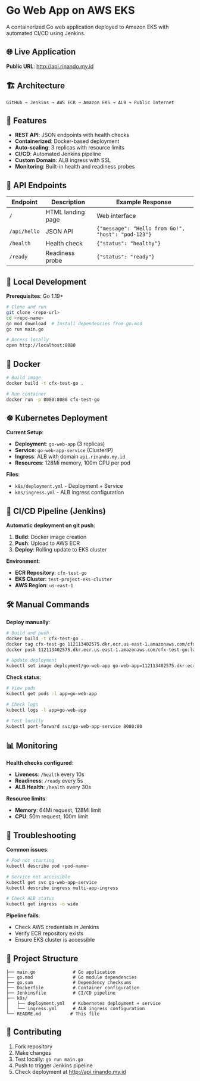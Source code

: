 # Go Web App on AWS EKS

A containerized Go web application deployed to Amazon EKS with automated CI/CD using Jenkins.

## 🌐 Live Application

**Public URL**: http://api.rinando.my.id

## 🏗️ Architecture

```
GitHub → Jenkins → AWS ECR → Amazon EKS → ALB → Public Internet
```

## 🚀 Features

- **REST API**: JSON endpoints with health checks
- **Containerized**: Docker-based deployment
- **Auto-scaling**: 3 replicas with resource limits
- **CI/CD**: Automated Jenkins pipeline
- **Custom Domain**: ALB ingress with SSL
- **Monitoring**: Built-in health and readiness probes

## 📱 API Endpoints

| Endpoint | Description | Example Response |
|----------|-------------|------------------|
| `/` | HTML landing page | Web interface |
| `/api/hello` | JSON API | `{"message": "Hello from Go!", "host": "pod-123"}` |
| `/health` | Health check | `{"status": "healthy"}` |
| `/ready` | Readiness probe | `{"status": "ready"}` |

## 🔧 Local Development

**Prerequisites**: Go 1.19+

```bash
# Clone and run
git clone <repo-url>
cd <repo-name>
go mod download  # Install dependencies from go.mod
go run main.go

# Access locally
open http://localhost:8080
```

## 🐳 Docker

```bash
# Build image
docker build -t cfx-test-go .

# Run container
docker run -p 8080:8080 cfx-test-go
```

## ☸️ Kubernetes Deployment

**Current Setup**:
- **Deployment**: `go-web-app` (3 replicas)
- **Service**: `go-web-app-service` (ClusterIP)
- **Ingress**: ALB with domain `api.rinando.my.id`
- **Resources**: 128Mi memory, 100m CPU per pod

**Files**:
- `k8s/deployment.yml` - Deployment + Service
- `k8s/ingress.yml` - ALB ingress configuration

## 🔄 CI/CD Pipeline (Jenkins)

**Automatic deployment on git push**:

1. **Build**: Docker image creation
2. **Push**: Upload to AWS ECR
3. **Deploy**: Rolling update to EKS cluster

**Environment**:
- **ECR Repository**: `cfx-test-go`
- **EKS Cluster**: `test-project-eks-cluster`
- **AWS Region**: `us-east-1`

## 🛠️ Manual Commands

**Deploy manually**:
```bash
# Build and push
docker build -t cfx-test-go .
docker tag cfx-test-go 112113402575.dkr.ecr.us-east-1.amazonaws.com/cfx-test-go:latest
docker push 112113402575.dkr.ecr.us-east-1.amazonaws.com/cfx-test-go:latest

# Update deployment
kubectl set image deployment/go-web-app go-web-app=112113402575.dkr.ecr.us-east-1.amazonaws.com/cfx-test-go:latest
```

**Check status**:
```bash
# View pods
kubectl get pods -l app=go-web-app

# Check logs
kubectl logs -l app=go-web-app

# Test locally
kubectl port-forward svc/go-web-app-service 8080:80
```

## 📊 Monitoring

**Health checks configured**:
- **Liveness**: `/health` every 10s
- **Readiness**: `/ready` every 5s
- **ALB Health**: `/health` every 30s

**Resource limits**:
- **Memory**: 64Mi request, 128Mi limit
- **CPU**: 50m request, 100m limit

## 🚨 Troubleshooting

**Common issues**:

```bash
# Pod not starting
kubectl describe pod <pod-name>

# Service not accessible
kubectl get svc go-web-app-service
kubectl describe ingress multi-app-ingress

# Check ALB status
kubectl get ingress -o wide
```

**Pipeline fails**:
- Check AWS credentials in Jenkins
- Verify ECR repository exists
- Ensure EKS cluster is accessible

## 📝 Project Structure

```
├── main.go              # Go application
├── go.mod               # Go module dependencies
├── go.sum               # Dependency checksums
├── Dockerfile           # Container configuration
├── Jenkinsfile          # CI/CD pipeline
├── k8s/
│   ├── deployment.yml   # Kubernetes deployment + service
│   └── ingress.yml      # ALB ingress configuration
└── README.md           # This file
```

## 🤝 Contributing

1. Fork repository
2. Make changes
3. Test locally: `go run main.go`
4. Push to trigger Jenkins pipeline
5. Check deployment at http://api.rinando.my.id
